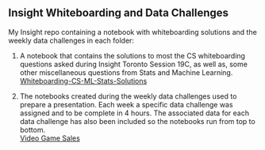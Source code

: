 ## Insight Whiteboarding and Data Challenges

My Insight repo containing a notebook with whiteboarding solutions and the weekly data challenges in each folder:  

1. A notebook that contains the solutions to most the CS whiteboarding questions asked during Insight Toronto Session 19C, as well as, some other miscellaneous questions from Stats and Machine Learning.  
[Whiteboarding-CS-ML-Stats-Solutions](Whiteboarding-CS-ML-Stats-Solutions.ipynb)

2. The notebooks created during the weekly data challenges used to prepare a presentation. Each week a specific data challenge was assigned and to be complete in 4 hours. The associated data for each data challenge has also been included so the notebooks run from top to bottom.  
[Video Game Sales](Video_Game_Sales/Video-Game-Sales.ipynb)
